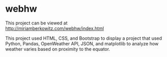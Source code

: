 # webhw
This project can be viewed at http://miriamberkowitz.com/webhw/index.html

This project used HTML, CSS, and Bootstrap to display a project that used Python, Pandas, OpenWeather API, JSON, and matplotlib to analyze how weather varies based on proximity to the equator.
